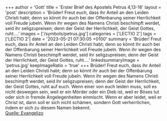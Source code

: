 +++
author = 'Gott'
title = 'Erster Brief des Apostels Petrus 4,13-16'
layout = 'post'
description = 'Brüder! Freut euch, dass ihr Anteil an den Leiden Christi habt; denn so könnt ihr auch bei der Offenbarung seiner Herrlichkeit voll Freude jubeln. Wenn ihr wegen des Namens Christi beschimpft werdet, seid ihr seligzupreisen; denn der Geist der Herrlichkeit, der Geist Gottes, ruht....'
images = ['/symbols/petrus.jpg']
categories = ['LECTIO 2']
tags = ['LECTIO 2']
date = '2023-05-21 07:30:05 +0100'
summary = 'Brüder! Freut euch, dass ihr Anteil an den Leiden Christi habt; denn so könnt ihr auch bei der Offenbarung seiner Herrlichkeit voll Freude jubeln. Wenn ihr wegen des Namens Christi beschimpft werdet, seid ihr seligzupreisen; denn der Geist der Herrlichkeit, der Geist Gottes, ruht....'
linkedsummaryImage = 'petrus.jpg'
keepImageRatio = 'true'
+++
Brüder! Freut euch, dass ihr Anteil an den Leiden Christi habt; denn so könnt ihr auch bei der Offenbarung seiner Herrlichkeit voll Freude jubeln.
Wenn ihr wegen des Namens Christi beschimpft werdet, seid ihr seligzupreisen; denn der Geist der Herrlichkeit, der Geist Gottes, ruht auf euch.<!--more-->
Wenn einer von euch leiden muss, soll es nicht deswegen sein, weil er ein Mörder oder ein Dieb ist, weil er Böses tut oder sich in fremde Angelegenheiten einmischt.
Wenn er aber leidet, weil er Christ ist, dann soll er sich nicht schämen, sondern Gott verherrlichen, indem er sich zu diesem Namen bekennt.<br> [Quelle: Evangelizo](https://evangeliumtagfuertag.org/DE/gospel)